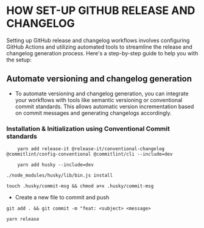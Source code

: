 # HOW SET-UP GITHUB RELEASE AND CHANGELOG

Setting up GitHub release and changelog workflows involves configuring GitHub Actions and utilizing automated tools to streamline the release and changelog generation process. Here's a step-by-step guide to help you with the setup:

## Automate versioning and changelog generation

- To automate versioning and changelog generation, you can integrate your workflows with tools like semantic versioning or conventional commit standards. This allows automatic version incrementation based on commit messages and generating changelogs accordingly.

### Installation & Initialization using Conventional Commit standards

```
    yarn add release-it @release-it/conventional-changelog @commitlint/config-conventional @commitlint/cli --include=dev
```

```
    yarn add husky --include=dev
```

```
./node_modules/husky/lib/bin.js install
```

```
touch .husky/commit-msg && chmod a+x .husky/commit-msg
```
* Create a new file to commit and push
```
git add . && git commit -m "feat: <subject> <message>
```
```
yarn release
```
